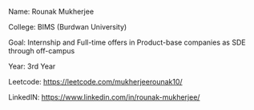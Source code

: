  Name:  Rounak Mukherjee
 
 College: BIMS (Burdwan University)
 
 Goal: Internship and Full-time offers in Product-base companies as SDE through off-campus
 
 Year: 3rd Year
 
 Leetcode: https://leetcode.com/mukherjeerounak10/
 
 LinkedIN: https://www.linkedin.com/in/rounak-mukherjee/
